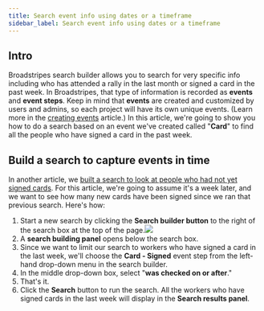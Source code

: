 ```yaml
---
title: Search event info using dates or a timeframe
sidebar_label: Search event info using dates or a timeframe
---
```


## Intro
Broadstripes search builder allows you to search for very specific info including who has attended a rally in the last month or signed a card in the past week. In Broadstripes, that type of information is recorded as **events** and **event steps**. Keep in mind that **events** are created and customized by users and admins, so each project will have its own unique events. (Learn more in the [creating events](https://help.broadstripes.com/help-articles/using-broadstripes/customize/create-events-to-track-goals/) article.)
In this article, we're going to show you how to do a search based on an event we've created called "**Card**" to find all the people who have signed a card in the past week.
## Build a search to capture events in time
In another article, we [built a search to look at people who had not yet signed cards](https://help.broadstripes.com/help-articles/using-broadstripes/customize/search-by-event-step/). For this article, we're going to assume it's a week later, and we want to see how many new cards have been signed since we ran that previous search. Here's how:
1. Start a new search by clicking the **Search builder button** to the right of the search box at the top of the page.![](/img/getting-started/SearchSearchBuilderButton2021-e1610573892873.png)
2. A **search building panel** opens below the search box.
3. Since we want to limit our search to workers who have signed a card in the last week, we'll choose the **Card - Signed** event step from the left-hand drop-down menu in the search builder.
4. In the middle drop-down box, select "**was checked on or after**."
6. That's it.
7. Click the **Search** button to run the search. All the workers who have signed cards in the last week will display in the **Search results panel**.